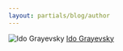 ```yaml
---
layout: partials/blog/author
---
```


![Ido Grayevsky](//assets/img/team/members/IdoG.jpg)
[Ido Grayevsky]( "link")
